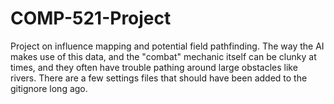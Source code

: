 COMP-521-Project
================

Project on influence mapping and potential field pathfinding. The way the AI makes use of this data, and the "combat" mechanic itself can be clunky at times, and they often have trouble pathing around large obstacles like rivers. There are a few settings files that should have been added to the gitignore long ago.

